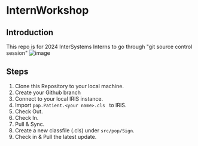 # InternWorkshop
## Introduction
This repo is for 2024 InterSystems Interns to go through "git source control session"
![image](https://github.com/JinminXuISC/InternWorkshop/assets/109321316/59fc718b-d497-4180-bab4-334fec503e1f)

## Steps
1) Clone this Repository to your local machine.
2) Create your Github branch
3) Connect to your local IRIS instance.
4) Import ```pop.Patient.<your name>.cls ``` to IRIS.
5) Check Out.
6) Check In.
7) Pull & Sync.
8) Create a new classfile (.cls) under ```src/pop/Sign```.
9) Check in & Pull the latest update. 
